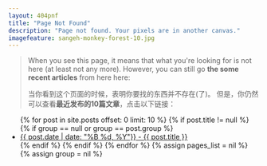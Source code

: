 ```yaml
---
layout: 404pnf
title: "Page Not Found"
description: "Page not found. Your pixels are in another canvas."
imagefeature: sangeh-monkey-forest-10.jpg
---  
```



> When you see this page, it means that what you're looking for is not here (at least not any more). However, you can still go **the some recent articles** from here here:
>
> 当你看到这个页面的时候，表明你要找的东西并不存在(了)。
> 但是，你仍然可以查看**最近发布的10篇文章**，点击以下链接：

  <ul class="post-list">
    {% for post in site.posts offset: 0 limit: 10 %}
      {% if post.title != null %}
        {% if group == null or group == post.group %}
          <li><a href="{{ site.url }}{{ post.url }}"><time datetime="{{ post.date | date_to_xmlschema }}" itemprop="datePublished">{{ post.date | date: "%B %d, %Y"}}</time> - {{ post.title }} </a></li>
        {% endif %}
      {% endif %}
    {% endfor %}
    {% assign pages_list = nil %}
    {% assign group = nil %}
  </ul>